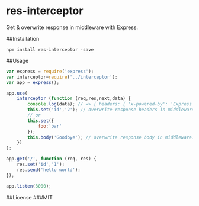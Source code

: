 res-interceptor
==================

Get & overwrite response in middleware with Express.

##Installation

```
npm install res-interceptor -save
```

##Usage

```js
var express = require('express');
var interceptor=require('../interceptor');
var app = express();

app.use(
    interceptor (function (req,res,next,data) {
        console.log(data); // => { headers: { 'x-powered-by': 'Express', id: '1' }, status: 200, body: 'hello world' }
        this.set('id','2'); // overwrite response headers in middleware.
        // or
        this.set({
            foo:'bar'
        });
        this.body('Goodbye'); // overwrite response body in middleware.
    })
);

app.get('/', function (req, res) {
    res.set('id','1');
    res.send('hello world');
});

app.listen(3000);
```

##License
###MIT
